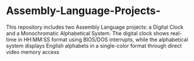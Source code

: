 # Assembly-Language-Projects-
This repository includes two Assembly Language projects: a Digital Clock and a Monochromatic Alphabetical System. The digital clock shows real-time in HH:MM:SS format using BIOS/DOS interrupts, while the alphabetical system displays English alphabets in a single-color format through direct video memory access 
